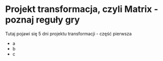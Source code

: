 # Projekt transformacja, czyli Matrix - poznaj reguły gry

Tutaj pojawi się 5 dni projektu transformacji - część pierwsza

- a
- b
- c
